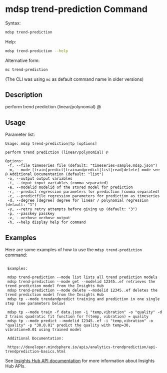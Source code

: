 # mdsp trend-prediction Command

Syntax:

```bash
mdsp trend-prediction
```

Help:

```bash
mdsp trend-prediction --help
```

Alternative form:

```bash
mc trend-prediction
```

(The CLI was using `mc` as default command name in older versions)

## Description

perform trend prediction (linear/polynomial) @

## Usage

Parameter list:

```text
Usage: mdsp trend-prediction|tp [options]

perform trend prediction (linear/polynomial) @

Options:
 -f, --file timeseries file (default: "timeseries-sample.mdsp.json")
 -m, --mode [train|predict|trainandpredict|list|read|delete] mode see @ Additional Documentation (default: "list")
 -o, --output output variables
 -i, --input input variables (comma separated)
 -e, --modelid modelid of the stored model for prediction
 -r, --predict regression parameters for prediction (comma separated)
 -c, --predictfile regression parameters for prediction as timeseries
 -d, --degree [degree] degree for linear / polynomial regression (default: "1")
 -y, --retry retry attempts before giving up (default: "3")
 -p, --passkey passkey
 -v, --verbose verbose output
 -h, --help display help for command

```

## Examples

Here are some examples of how to use the `mdsp trend-prediction` command:

```text

 Examples:

 mdsp trend-prediction --mode list lists all trend prediction models
 mdsp trend-prediction --mode get --modelid 12345..ef retrieves the trend prediction model from the Insights Hub
 mdsp trend-prediction --mode delete --modelid 12345..ef deletes the trend prediction model from the Insights Hub
 mdsp tp --mode trendandpredict training and prediction in one single step (see parameters below)

 mdsp tp --mode train -f data.json -i "temp,vibration" -o "quality" -d 2 trains quadratic fit function for f(temp, vibration) = quality 
 mdsp tp --mode predict --modelid 12345..ef -i "temp,vibration" -o "quality" -p "30,0.01" predict the quality with temp=30, vibration=0.01 using trained model

 Additional Documentation:

 https://developer.mindsphere.io/apis/analytics-trendprediction/api-trendprediction-basics.html

```

See [Insights Hub API documentation](https://documentation.mindsphere.io/MindSphere/apis/index.html) for more information about Insights Hub APIs.
